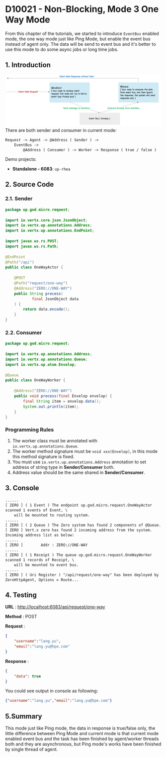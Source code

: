 # D10021 - Non-Blocking, Mode 3 One Way Mode

From this chapter of the tutorials, we started to introduce `EventBus` enabled mode, the one way mode just like Ping Mode, but enable the event bus instead of agent only. The data will be send to event bus and it's better to use this mode to do some async jobs or long time jobs.

## 1. Introduction

![](/doc/image/request-mode3.png)There are both sender and consumer in current mode:

```
Request -> Agent -> @Address ( Sender ) -> 
    EventBus -> 
        @Address ( Consumer ) -> Worker -> Response ( true / false )
```

Demo projects:

* **Standalone - 6083**: `up-rhea`

## 2. Source Code

### 2.1. Sender

```java
package up.god.micro.request;

import io.vertx.core.json.JsonObject;
import io.vertx.up.annotations.Address;
import io.vertx.up.annotations.EndPoint;

import javax.ws.rs.POST;
import javax.ws.rs.Path;

@EndPoint
@Path("/api")
public class OneWayActor {

    @POST
    @Path("request/one-way")
    @Address("ZERO://ONE-WAY")
    public String process(
            final JsonObject data
    ) {
        return data.encode();
    }
}
```

### 2.2. Consumer

```java
package up.god.micro.request;

import io.vertx.up.annotations.Address;
import io.vertx.up.annotations.Queue;
import io.vertx.up.atom.Envelop;

@Queue
public class OneWayWorker {

    @Address("ZERO://ONE-WAY")
    public void process(final Envelop envelop) {
        final String item = envelop.data();
        System.out.println(item);
    }
}
```

### Programming Rules

1. The worker class must be annotated with `io.vertx.up.annotations.Queue`.
2. The worker method signature must be `void xxx(Envelop)`, in this mode this method signature is fixed.
3. You must use `io.vertx.up.annotations.Address` annotation to set address of string type in **Sender/Consumer** both.
4. Address value should be the same shared in **Sender/Consumer**.

## 3. Console

```shell
......
[ ZERO ] ( 1 Event ) The endpoint up.god.micro.request.OneWayActor scanned 1 events of Event, \
    will be mounted to routing system.
......
[ ZERO ] ( 2 Queue ) The Zero system has found 2 components of @Queue.
[ ZERO ] Vert.x zero has found 2 incoming address from the system. Incoming address list as below: 
......
[ ZERO ]        Addr : ZERO://ONE-WAY
......
[ ZERO ] ( 1 Receipt ) The queue up.god.micro.request.OneWayWorker scanned 1 records of Receipt, \
    will be mounted to event bus.
......
[ ZERO ] ( Uri Register ) "/api/request/one-way" has been deployed by ZeroHttpAgent, Options = Route...
```

## 4. Testing

**URL** : [http://localhost:6083/api/request/one-way](http://localhost:6083/api/request/one-way)

**Method** : POST

**Request** :

```json
{
    "username":"lang.yu",
    "email":"lang.yu@hpe.com"
}
```

**Response** :

```json
{
    "data": true
}
```

You could see output in console as following:

```json
{"username":"lang.yu","email":"lang.yu@hpe.com"}
```

## 5.Summary

This mode just like Ping mode, the data in response is true/false only, the little difference between Ping Mode and current mode is that current mode enabled event bus and the task has been finished by agent/worker threads both and they are asynchronous, but Ping mode's works have been finished by single thread of agent.

